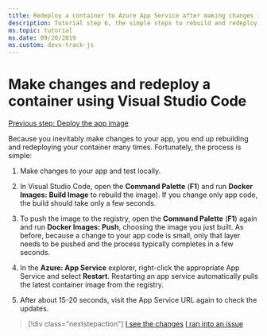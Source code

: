 ```yaml
---
title: Redeploy a container to Azure App Service after making changes in Visual Studio Code
description: Tutorial step 6, the simple steps to rebuild and redeploy a container image.
ms.topic: tutorial
ms.date: 09/20/2019
ms.custom: devx-track-js
---
```


# Make changes and redeploy a container using Visual Studio Code

[Previous step: Deploy the app image](tutorial-vscode-docker-node-05.md)

Because you inevitably make changes to your app, you end up rebuilding and redeploying your container many times. Fortunately, the process is simple:

1. Make changes to your app and test locally.

1. In Visual Studio Code, open the **Command Palette** (**F1**) and run **Docker Images: Build Image** to rebuild the image). If you change only app code, the build should take only a few seconds.

1. To push the image to the registry, open the **Command Palette** (**F1**) again and run **Docker Images: Push**, choosing the image you just built. As before, because a change to your app code is small, only that layer needs to be pushed and the process typically completes in a few seconds.

1. In the **Azure: App Service** explorer, right-click the appropriate App Service and select **Restart**. Restarting an app service automatically pulls the latest container image from the registry.

1. After about 15-20 seconds, visit the App Service URL again to check the updates.

> [!div class="nextstepaction"]
> [I see the changes](tutorial-vscode-docker-node-07.md) [I ran into an issue](https://www.research.net/r/PWZWZ52?tutorial=node-deployment-docker-extension&step=deploy-changes)
